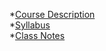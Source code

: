 *[Course Description](https://velazdie001.github.io/Project/Course-Description.md)  
*[Syllabus](https://velazdie001.github.io/Project/Syllabus.md)  
*[Class Notes](https://velazdie001.github.io/Project/Class-Notes.md)  
